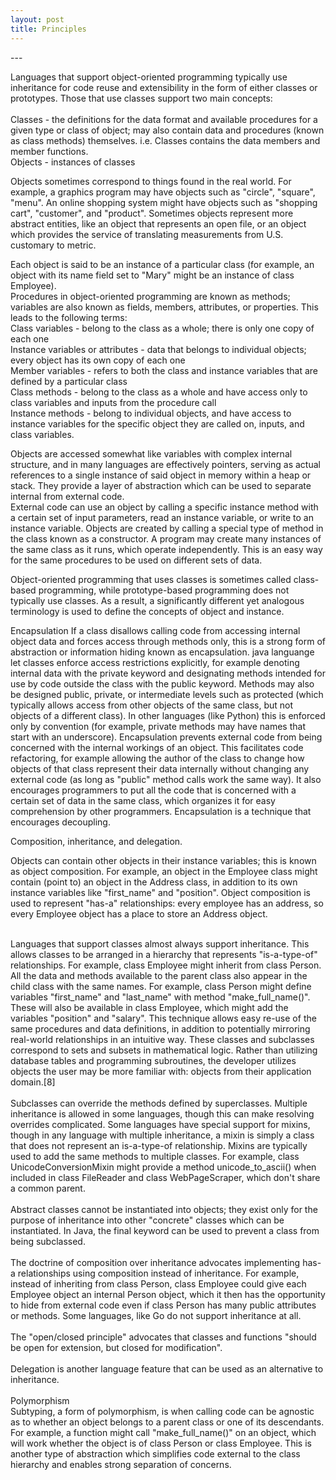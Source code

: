 ```yaml
---
layout: post
title: Principles
---
```


<html>
<head>
<body>---

<b><strong><title> object oriented programming</title></strong></b>
</head>


<p>Languages that support object-oriented programming typically use inheritance for code reuse and extensibility in the form of either classes or prototypes. Those that use classes support two main concepts:<br />
<br />
Classes - the definitions for the data format and available procedures for a given type or class of object; may also contain data and procedures (known as class methods) themselves. i.e. Classes contains the data members and member functions.<br />
Objects - instances of classes<br /></p>
<p>Objects sometimes correspond to things found in the real world. For example, a graphics program may have objects such as "circle", "square", "menu". An online shopping system might have objects such as "shopping cart", "customer", and "product". Sometimes objects represent more abstract entities, like an object that represents an open file, or an object which provides the service of translating measurements from U.S. customary to metric.</p>
<p>
Each object is said to be an instance of a particular class (for example, an object with its name field set to "Mary" might be an instance of class Employee). <br/>Procedures in object-oriented programming are known as methods; variables are also known as fields, members, attributes, or properties. This leads to the following terms:<br/>
Class variables - belong to the class as a whole; there is only one copy of each one<br />
Instance variables or attributes - data that belongs to individual objects; every object has its own copy of each one<br />
Member variables - refers to both the class and instance variables that are defined by a particular class<br />
Class methods - belong to the class as a whole and have access only to class variables and inputs from the procedure call<br />
Instance methods - belong to individual objects, and have access to instance variables for the specific object they are called on, inputs, and class variables.</p>
<p>Objects are accessed somewhat like variables with complex internal structure, and in many languages are effectively pointers, serving as actual references to a single instance of said object in memory within a heap or stack. They provide a layer of abstraction which can be used to separate internal from external code.<br/> External code can use an object by calling a specific instance method with a certain set of input parameters, read an instance variable, or write to an instance variable. Objects are created by calling a special type of method in the class known as a constructor. A program may create many instances of the same class as it runs, which operate independently. This is an easy way for the same procedures to be used on different sets of data.</p>
<p>
Object-oriented programming that uses classes is sometimes called class-based programming, while prototype-based programming does not typically use classes. As a result, a significantly different yet analogous terminology is used to define the concepts of object and instance.</p>
<p >


<p>Encapsulation
If a class disallows calling code from accessing internal object data and forces access through methods only, this is a strong form of abstraction or information hiding known as encapsulation. java languange let classes enforce access restrictions explicitly, for example denoting internal data with the private keyword and designating methods intended for use by code outside the class with the public keyword. Methods may also be designed public, private, or intermediate levels such as protected (which typically allows access from other objects of the same class, but not objects of a different class). In other languages (like Python) this is enforced only by convention (for example, private methods may have names that start with an underscore). Encapsulation prevents external code from being concerned with the internal workings of an object. This facilitates code refactoring, for example allowing the author of the class to change how objects of that class represent their data internally without changing any external code (as long as "public" method calls work the same way). It also encourages programmers to put all the code that is concerned with a certain set of data in the same class, which organizes it for easy comprehension by other programmers. Encapsulation is a technique that encourages decoupling.</p>

<p>Composition, inheritance, and delegation.
<p>Objects can contain other objects in their instance variables; this is known as object composition. For example, an object in the Employee class might contain (point to) an object in the Address class, in addition to its own instance variables like "first_name" and "position". Object composition is used to represent "has-a" relationships: every employee has an address, so every Employee object has a place to store an Address object.</p>
<br />
Languages that support classes almost always support inheritance. This allows classes to be arranged in a hierarchy that represents "is-a-type-of" relationships. For example, class Employee might inherit from class Person. All the data and methods available to the parent class also appear in the child class with the same names. For example, class Person might define variables "first_name" and "last_name" with method "make_full_name()". These will also be available in class Employee, which might add the variables "position" and "salary". This technique allows easy re-use of the same procedures and data definitions, in addition to potentially mirroring real-world relationships in an intuitive way. These classes and subclasses correspond to sets and subsets in mathematical logic. Rather than utilizing database tables and programming subroutines, the developer utilizes objects the user may be more familiar with: objects from their application domain.[8]<br />
<br />
Subclasses can override the methods defined by superclasses. Multiple inheritance is allowed in some languages, though this can make resolving overrides complicated. Some languages have special support for mixins, though in any language with multiple inheritance, a mixin is simply a class that does not represent an is-a-type-of relationship. Mixins are typically used to add the same methods to multiple classes. For example, class UnicodeConversionMixin might provide a method unicode_to_ascii() when included in class FileReader and class WebPageScraper, which don't share a common parent.<br />
<br />
Abstract classes cannot be instantiated into objects; they exist only for the purpose of inheritance into other "concrete" classes which can be instantiated. In Java, the final keyword can be used to prevent a class from being subclassed.<br />
<br />
The doctrine of composition over inheritance advocates implementing has-a relationships using composition instead of inheritance. For example, instead of inheriting from class Person, class Employee could give each Employee object an internal Person object, which it then has the opportunity to hide from external code even if class Person has many public attributes or methods. Some languages, like Go do not support inheritance at all.<br />
<br />
The "open/closed principle" advocates that classes and functions "should be open for extension, but closed for modification".<br />
<br />
Delegation is another language feature that can be used as an alternative to inheritance.<br />
<br />
Polymorphism<br />
Subtyping, a form of polymorphism, is when calling code can be agnostic as to whether an object belongs to a parent class or one of its descendants. For example, a function might call "make_full_name()" on an object, which will work whether the object is of class Person or class Employee. This is another type of abstraction which simplifies code external to the class hierarchy and enables strong separation of concerns.
</body>
</html>
